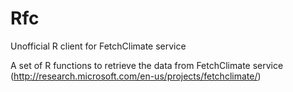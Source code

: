 # Rfc
Unofficial R client for FetchClimate service

A set of R functions to retrieve the data from FetchClimate service (http://research.microsoft.com/en-us/projects/fetchclimate/)
